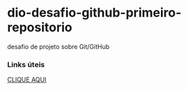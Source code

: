 # dio-desafio-github-primeiro-repositorio
desafio de projeto sobre Git/GitHub

### Links úteis

[CLIQUE AQUI](CORINTHIANS.COM.BR)
